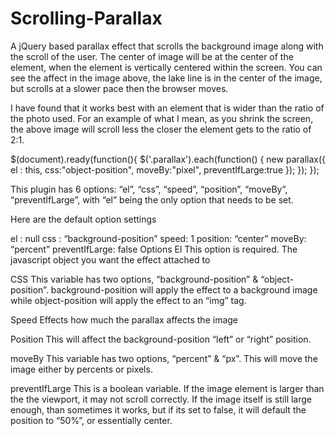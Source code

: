 # Scrolling-Parallax

A jQuery based parallax effect that scrolls the background image along with the scroll of the user. The center of image will be at the center of the element, when the element is vertically centered within the screen. You can see the affect in the image above, the lake line is in the center of the image, but scrolls at a slower pace then the browser moves.

I have found that it works best with an element that is wider than the ratio of the photo used. For an example of what I mean, as you shrink the screen, the above image will scroll less the closer the element gets to the ratio of 2:1.

$(document).ready(function(){
	$('.parallax').each(function() {
		new parallax({ el : this, css:"object-position", moveBy:"pixel", preventIfLarge:true });
	});
});

This plugin has 6 options: “el”, “css”, “speed”, “position”, “moveBy”, “preventIfLarge”, with “el” being the only option that needs to be set.

Here are the default option settings

el : null
css : “background-position”
speed: 1
position: “center”
moveBy: “percent”
preventIfLarge: false
Options
El
This option is required. The javascript object you want the effect attached to

CSS
This variable has two options, “background-position” & “object-position”. background-position will apply the effect to a background image while object-position will apply the effect to an “img” tag.

Speed
Effects how much the parallax affects the image

Position
This will affect the background-position “left” or “right” position.

moveBy
This variable has two options, “percent” & “px”. This will move the image either by percents or pixels.

preventIfLarge
This is a boolean variable. If the image element is larger than the the viewport, it may not scroll correctly. If the image itself is still large enough, than sometimes it works, but if its set to false, it will default the position to “50%”, or essentially center.

